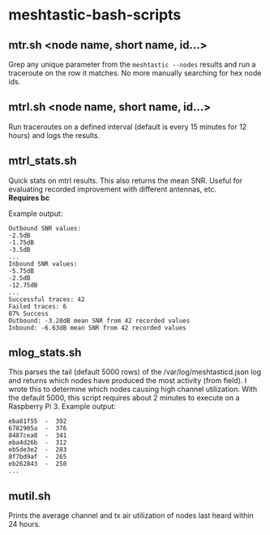 # meshtastic-bash-scripts

## mtr.sh <node name, short name, id...>
Grep any unique parameter from the `meshtastic --nodes` results and run a traceroute on the row it matches. No more manually searching for hex node ids.

## mtrl.sh <node name, short name, id...>
Run traceroutes on a defined interval (default is every 15 minutes for 12 hours) and logs the results.

## mtrl_stats.sh
Quick stats on mtrl results. This also returns the mean SNR. Useful for evaluating recorded improvement with different antennas, etc.
<br/>**Requires bc**

Example output:
```
Outbound SNR values:
-2.5dB
-1.75dB
-3.5dB
...
Inbound SNR values:
-5.75dB
-2.5dB
-12.75dB
...
Successful traces: 42
Failed traces: 6
87% Success
Outbound: -3.28dB mean SNR from 42 recorded values
Inbound: -6.63dB mean SNR from 42 recorded values
```

## mlog_stats.sh
This parses the tail (default 5000 rows) of the /var/log/meshtasticd.json log and returns which nodes have produced the most activity (from field). I wrote this to determine which nodes causing high channel utilization. With the default 5000, this script requires about 2 minutes to execute on a Raspberry Pi 3.
Example output:
```
eba81f55  -  392
6782905a  -  376
8487cea8  -  341
eba4d26b  -  312
eb5de3e2  -  283
8f7bd9af  -  265
eb262843  -  250
...
```

## mutil.sh
Prints the average channel and tx air utilization of nodes last heard within 24 hours.
